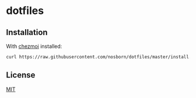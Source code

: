 # dotfiles

## Installation

With [chezmoi](https://github.com/twpayne/chezmoi) installed:

```sh
curl https://raw.githubusercontent.com/nosborn/dotfiles/master/install.sh | sh -
```

## License

[MIT](https://choosealicense.com/licenses/mit/)
